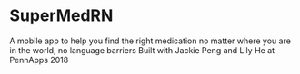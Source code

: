 # SuperMedRN
A mobile app to help you find the right medication no matter where you are in the world, no language barriers
Built with Jackie Peng and Lily He at PennApps 2018
